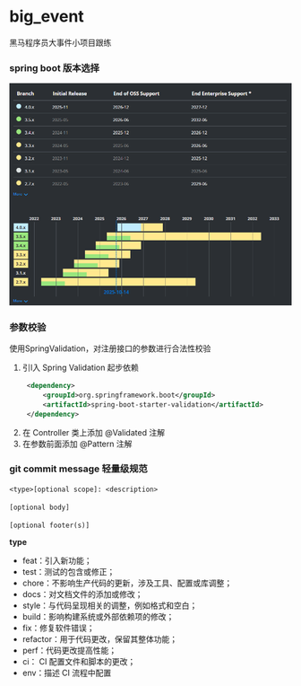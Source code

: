 # big_event

黑马程序员大事件小项目跟练

### spring boot 版本选择

![](./imgs/README/171437808468500.png)

### 参数校验

使用SpringValidation，对注册接口的参数进行合法性校验

1. 引l入 Spring Validation 起步依赖
   ```xml
    <dependency>
        <groupId>org.springframework.boot</groupId>
        <artifactId>spring-boot-starter-validation</artifactId>
    </dependency>
   ```
2. 在 Controller 类上添加 @Validated 注解
3. 在参数前面添加 @Pattern 注解

### git commit message 轻量级规范

```text
<type>[optional scope]: <description>

[optional body]

[optional footer(s)]
```

**type**

- feat：引入新功能；
- test：测试的包含或修正；
- chore：不影响生产代码的更新，涉及工具、配置或库调整；
- docs：对文档文件的添加或修改；
- style：与代码呈现相关的调整，例如格式和空白；
- build：影响构建系统或外部依赖项的修改；
- fix：修复软件错误；
- refactor：用于代码更改，保留其整体功能；
- perf：代码更改提高性能；
- ci： CI 配置文件和脚本的更改；
- env：描述 CI 流程中配置
